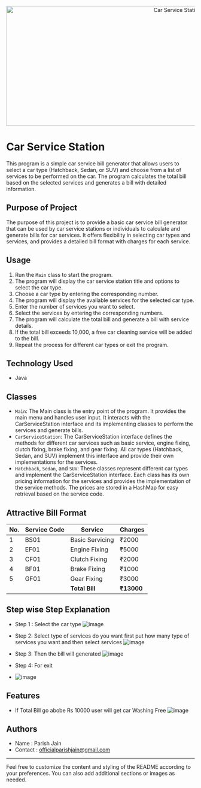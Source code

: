 <p align="center">
  <img src="https://www.garage.movemycar.in/assets/images/content-image-2.png" alt="Car Service Station"
       height= "320" width="900">
</p>

# Car Service Station

This program is a simple car service bill generator that allows users to select a car type (Hatchback, Sedan, or SUV) and choose from a list of services to be performed on the car. The program calculates the total bill based on the selected services and generates a bill with detailed information.

## Purpose of Project

The purpose of this project is to provide a basic car service bill generator that can be used by car service stations or individuals to calculate and generate bills for car services. It offers flexibility in selecting car types and services, and provides a detailed bill format with charges for each service.

## Usage

1. Run the `Main` class to start the program.
2. The program will display the car service station title and options to select the car type.
3. Choose a car type by entering the corresponding number.
4. The program will display the available services for the selected car type.
5. Enter the number of services you want to select.
6. Select the services by entering the corresponding numbers.
7. The program will calculate the total bill and generate a bill with service details.
8. If the total bill exceeds 10,000, a free car cleaning service will be added to the bill.
9. Repeat the process for different car types or exit the program.


## Technology Used

- Java


## Classes

- `Main`: The Main class is the entry point of the program. It provides the main menu and handles user input. It interacts with the CarServiceStation interface and its implementing classes to perform the services and generate bills.
- `CarServiceStation`: The CarServiceStation interface defines the methods for different car services such as basic service, engine fixing, clutch fixing, brake fixing, and gear fixing. All car types (Hatchback, Sedan, and SUV) implement this interface and provide their own implementations for the services.
- `Hatchback`, `Sedan`, and `SUV`: These classes represent different car types and implement the CarServiceStation interface. Each class has its own pricing information for the services and provides the implementation of the service methods. The prices are stored in a HashMap for easy retrieval based on the service code.

## Attractive Bill Format

| No. | Service Code | Service           | Charges |
| --- | ------------ | ----------------- | ------- |
| 1   | BS01         | Basic Servicing   | ₹2000   |
| 2   | EF01         | Engine Fixing     | ₹5000   |
| 3   | CF01         | Clutch Fixing     | ₹2000   |
| 4   | BF01         | Brake Fixing      | ₹1000   |
| 5   | GF01         | Gear Fixing       | ₹3000   |
|     |              | **Total Bill**    | **₹13000** |


## Step wise Step Explanation
- Step 1 : Select the car type
  ![image](https://github.com/officialparishjain/Car-Service-Station/assets/124424043/90fe4454-d019-4c78-b078-e9d7d18a7bee)

- Step 2: Select type of services do you want first put how many type of services you want and then select services
  ![image](https://github.com/officialparishjain/Car-Service-Station/assets/124424043/193004b8-6df1-46c8-9e1e-a88e48107762)

- Step 3: Then the bill will generated
  ![image](https://github.com/officialparishjain/Car-Service-Station/assets/124424043/04276c3c-7d1f-40c4-a315-e1dee9827e99)

- Step 4: For exit 
- ![image](https://github.com/officialparishjain/Car-Service-Station/assets/124424043/a13d8a6f-caf6-4a77-89f2-4016eca7cb1e)

## Features
- If Total Bill go abobe Rs 10000 user will get car Washing Free
![image](https://github.com/officialparishjain/Car-Service-Station/assets/124424043/bcafaa0f-0597-422e-9032-caa85631b637)




## Authors

- Name : Parish Jain
- Contact : officialparishjain@gmail.com

---

Feel free to customize the content and styling of the README according to your preferences. You can also add additional sections or images as needed.
